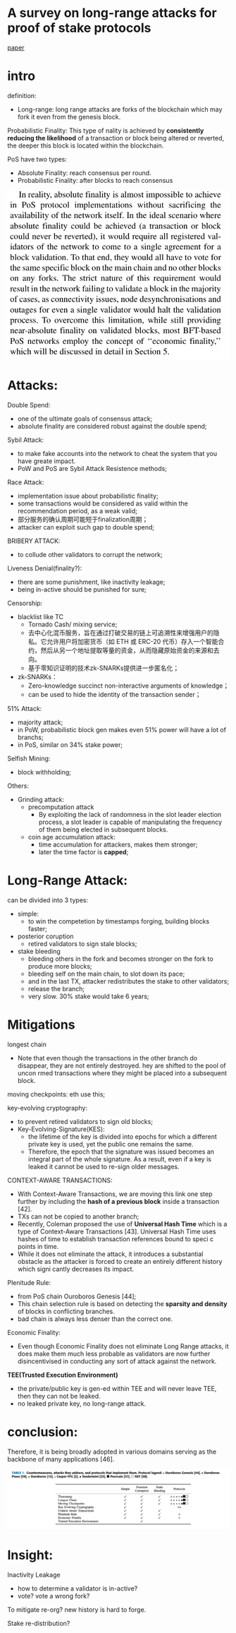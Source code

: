 # A survey on long-range attacks for proof of stake protocols
[paper](https://ieeexplore.ieee.org/iel7/6287639/6514899/08653269.pdf)
# intro
definition: 
- Long-range: long range attacks are forks of the blockchain which may fork it even from the genesis block. 

Probabilistic Finality: 
This type of nality is achieved by **consistently reducing the likelihood** of a transaction or block being altered or reverted, the deeper this block is located within the blockchain.

PoS have two types:
- Absolute Finality: reach consensus per round.
- Probabilistic Finality: after blocks to reach consensus

![abso finality](image.png)

# Attacks:
Double Spend:
- one of the ultimate goals of consensus attack;
- absolute finality are considered robust against the double spend;

Sybil Attack:
- to make fake accounts into the network to cheat the system that you have greate impact.
- PoW and PoS are Sybil Attack Resistence methods;

Race Attack:
- implementation issue about probabilistic finality;
- some transactions would be considered as valid within the recommendation period, as a weak valid;
- 部分服务的确认周期可能短于finalization周期；
- attacker can exploit such gap to double spend;

BRIBERY ATTACK:
- to collude other validators to corrupt the network;

Liveness Denial(finality?):
- there are some punishment, like inactivity leakage;
- being in-active should be punished for sure;

Censorship:
- blacklist like TC
    - Tornado Cash/ mixing service;
    - 去中心化混币服务，旨在通过打破交易的链上可追溯性来增强用户的隐私。它允许用户将加密货币（如 ETH 或 ERC-20 代币）存入一个智能合约，然后从另一个地址提取等量的资金，从而隐藏原始资金的来源和去向。
    - 基于零知识证明的技术zk-SNARKs提供进一步匿名化；
- zk-SNARKs：
    - Zero-knowledge succinct non-interactive arguments of knowledge；
    - can be used to hide the identity of the transaction sender；

51% Attack:
- majority attack;
- in PoW, probabilistic block gen makes even 51% power will have a lot of branchs;
- in PoS, similar on 34% stake power;

Selfish Mining:
- block withholding;

Others:
- Grinding attack:
    - precomputation attack
        - By exploiting the lack of randomness in the slot leader election process, a slot leader is capable of manipulating the frequency of them being elected in subsequent blocks.
    - coin age accumulation attack:
        - time accumulation for attackers, makes them stronger;
        - later the time factor is **capped**;

# Long-Range Attack:
can be divided into 3 types:
- simple:
    - to win the competetion by timestamps forging, building blocks faster;
- posterior coruption
    - retired validators to sign stale blocks;
- stake bleeding
    - bleeding others in the fork and becomes stronger on the fork to produce more blocks;
    - bleeding self on the main chain, to slot down its pace;
    - and in the last TX, attacker redistributes the stake to other validators;
    - release the branch;
    - very slow. 30% stake would take 6 years;

# Mitigations
longest chain
- Note that even though the transactions in the other branch do disappear, they are not entirely destroyed. hey are shifted to the pool of uncon rmed transactions where they might be placed into a subsequent block.

moving checkpoints: eth use this;

key-evolving cryptography:
- to prevent retired validators to sign old blocks;
- Key-Evolving-Signature(KES): 
    - the lifetime of the key is divided into epochs for which a different private key is used, yet the public one remains the same. 
    - Therefore, the epoch that the signature was issued becomes an integral part of the whole signature. As a result, even if a key is leaked it cannot be used to re-sign older messages.

CONTEXT-AWARE TRANSACTIONS:
- With Context-Aware Transactions, we are moving this link one step further by including the **hash of a previous block** inside a transaction [42].
- TXs can not be copied to another branch;
-  Recently, Coleman proposed the use of **Universal Hash Time** which is a type of Context-Aware Transactions [43]. Universal Hash Time uses hashes of time to establish transaction references bound to speci c points in time.
-  While it does not eliminate the attack, it introduces a substantial obstacle as the attacker is forced to create an entirely different history which signi cantly decreases its impact.

Plenitude Rule:
- from PoS chain Ouroboros Genesis [44];
- This chain selection rule is based on detecting the **sparsity and density** of blocks in conflicting branches.
- bad chain is always less denser than the correct one.

Economic Finality:
-  Even though Economic Finality does not eliminate Long Range attacks, it does make them much less probable as validators are now further disincentivised in conducting any sort of attack against the network.

**TEE(Trusted Execution Environment)**
- the private/public key is gen-ed within TEE and will never leave TEE, then they can not be leaked.
- no leaked private key, no long-range attack.

# conclusion:
Therefore, it is being broadly adopted in various domains serving as the backbone of many applications [46].




![Countermeasures](image-1.png)

# Insight:
Inactivity Leakage
- how to determine a validator is in-active?
- vote? vote a wrong fork?

To mitigate re-org? new history is hard to forge.

Stake re-distribution?